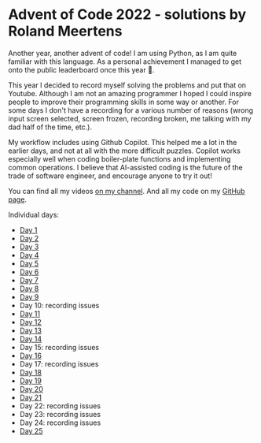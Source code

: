 # Advent of Code 2022 - solutions by Roland Meertens
Another year, another advent of code! I am using Python, as I am quite familiar with this language. As a personal achievement I managed to get onto the public leaderboard once this year 🥳. 

This year I decided to record myself solving the problems and put that on Youtube. Although I am not an amazing programmer I hoped I could inspire people to improve their programming skills in some way or another. For some days I don't have a recording for a various number of reasons (wrong input screen selected, screen frozen, recording broken, me talking with my dad half of the time, etc.). 

My workflow includes using Github Copilot. This helped me a lot in the earlier days, and not at all with the more difficult puzzles. Copilot works especially well when coding boiler-plate functions and implementing common operations. I believe that AI-assisted coding is the future of the trade of software engineer, and encourage anyone to try it out!

You can find all my videos [on my channel](https://www.youtube.com/channel/UCOqPGQCzgieAOL6iOJjj8hg). 
And all my code on my [GitHub page](https://github.com/rmeertens/advent_of_code_2022). 

Individual days: 
- [Day 1](https://www.youtube.com/watch?v=4msyW168Q_4)
- [Day 2](https://www.youtube.com/watch?v=FpGLlovFu3U)
- [Day 3](https://www.youtube.com/watch?v=y0p8kRpg7rw)
- [Day 4](https://www.youtube.com/watch?v=YemBBKiv5cI)
- [Day 5](https://www.youtube.com/watch?v=YemBBKiv5cI)
- [Day 6](https://www.youtube.com/watch?v=owEQXpeoh1k)
- [Day 7](https://www.youtube.com/watch?v=BGiZEin1Uy0)
- [Day 8](https://www.youtube.com/watch?v=Rl2o-2l9VT8)
- [Day 9](https://www.youtube.com/watch?v=RKneA1QMOI0)
- Day 10: recording issues
- [Day 11](https://www.youtube.com/watch?v=g9CurxzUmJc)
- [Day 12](https://www.youtube.com/watch?v=NEunlx6A4UI)
- [Day 13](https://www.youtube.com/watch?v=Y_jyHSKrwe0)
- [Day 14](https://www.youtube.com/watch?v=YRKXIEiHmzo)
- Day 15: recording issues
- [Day 16](https://www.youtube.com/watch?v=hMlisZxJXAY)
- Day 17: recording issues
- [Day 18](https://www.youtube.com/watch?v=weGfg13oDCA)
- [Day 19](https://www.youtube.com/watch?v=vU6jAJyt3WI)
- [Day 20](https://www.youtube.com/watch?v=xb-CplsvA2E)
- [Day 21](https://www.youtube.com/watch?v=fzMahYRygmI)
- Day 22: recording issues
- Day 23: recording issues
- Day 24: recording issues
- [Day 25](https://www.youtube.com/watch?v=GlZmfTffB4c)